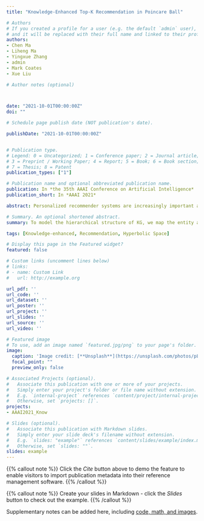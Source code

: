 ```yaml
---
title: "Knowledge-Enhanced Top-K Recommendation in Poincare Ball"

# Authors
# If you created a profile for a user (e.g. the default `admin` user), write the username (folder name) here 
# and it will be replaced with their full name and linked to their profile.
authors:
- Chen Ma
- Liheng Ma
- Yingxue Zhang
- admin
- Mark Coates
- Xue Liu

# Author notes (optional)



date: "2021-10-01T00:00:00Z"
doi: ""

# Schedule page publish date (NOT publication's date).

publishDate: "2021-10-01T00:00:00Z"


# Publication type.
# Legend: 0 = Uncategorized; 1 = Conference paper; 2 = Journal article;
# 3 = Preprint / Working Paper; 4 = Report; 5 = Book; 6 = Book section;
# 7 = Thesis; 8 = Patent
publication_types: ["1"]

# Publication name and optional abbreviated publication name.
publication: In *the 35th AAAI Conference on Artificial Intelligence*
publication_short: In *AAAI 2021*

abstract: Personalized recommender systems are increasingly important as more content and services become available and users struggle to identify what might interest them. Thanks to the ability for providing rich information, knowledge graphs (KGs) are being incorporated to enhance the recommendation performance and interpretability. To effectively make use of the knowledge graph, we propose a recommendation model in the hyperbolic space, which facilitates the learning of the hierarchical structure of knowledge graphs. Furthermore, a hyperbolic attention network is employed to determine the relative importances of neighboring entities of a certain item. In addition, we propose an adaptive and finegrained regularization mechanism to adaptively regularize items and their neighboring representations. Via a comparison using three real-world datasets with stateof-the-art methods, we show that the proposed model outperforms the best existing models by 2-16% in terms of NDCG@K on Top-K recommendation.

# Summary. An optional shortened abstract.
summary: To model the hierarchical structure of KG, we map the entity and relation embeddings of the KG into the Poincare ball along with user and item embeddings. To the best of our knowledge, ours is the first work to consider knowledge-enhanced recommendation in the hyperbolic space.

tags: [Knowledge-enhanced, Recommendation, Hyperbolic Space]

# Display this page in the Featured widget?
featured: false

# Custom links (uncomment lines below)
# links:
# - name: Custom Link
#   url: http://example.org

url_pdf: ''
url_code: ''
url_dataset: ''
url_poster: ''
url_project: ''
url_slides: ''
url_source: ''
url_video: ''

# Featured image
# To use, add an image named `featured.jpg/png` to your page's folder. 
image:
  caption: 'Image credit: [**Unsplash**](https://unsplash.com/photos/pLCdAaMFLTE)'
  focal_point: ""
  preview_only: false

# Associated Projects (optional).
#   Associate this publication with one or more of your projects.
#   Simply enter your project's folder or file name without extension.
#   E.g. `internal-project` references `content/project/internal-project/index.md`.
#   Otherwise, set `projects: []`.
projects:
- AAAI2021_Know

# Slides (optional).
#   Associate this publication with Markdown slides.
#   Simply enter your slide deck's filename without extension.
#   E.g. `slides: "example"` references `content/slides/example/index.md`.
#   Otherwise, set `slides: ""`.
slides: example
---
```


{{% callout note %}}
Click the *Cite* button above to demo the feature to enable visitors to import publication metadata into their reference management software.
{{% /callout %}}

{{% callout note %}}
Create your slides in Markdown - click the *Slides* button to check out the example.
{{% /callout %}}

Supplementary notes can be added here, including [code, math, and images](https://wowchemy.com/docs/writing-markdown-latex/).
